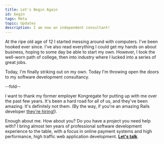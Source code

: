```yaml
---
title: Let's Begin Again
id: begin
tags: Meta
topic: Updates
description: I am now an independent consultant!
---
```


At the ripe old age of 12 I started messing around with computers. I've been hooked ever since. I've also read everything I could get my hands on about business, hoping to some day be able to start my own. However, I took the well-worn path of college, then into industry where I lucked into a series of great jobs.

Today, I'm finally striking out on my own. Today I'm throwing open the doors to my software development consultancy.

--fold--

I want to thank my former employer Kongregate for putting up with me over the past few years. It's been a hard road for all of us, and they've been amazing. It's definitely not them. (By the way, if you're an amazing Rails developer [they're hiring!](http://www.kongregate.com/pages/jobs)).

Enough about me. How about you? Do you have a project you need help with? I bring almost ten years of professional software development experience to the table, with a focus in online payment systems and high performance, high traffic web application development. <strong>[Let's talk](https://okapi.io)</strong>.
